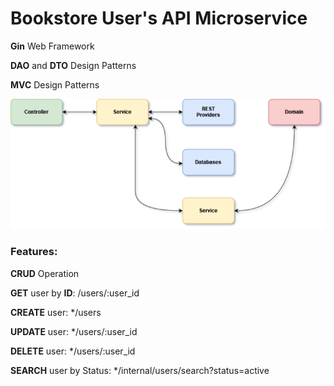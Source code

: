 # Bookstore User's API Microservice

**Gin** Web Framework

**DAO** and **DTO** Design Patterns

**MVC** Design Patterns

![!alt text](mvc.drawio.png "MVC Pattern")

### Features:

**CRUD** Operation

**GET** user by **ID**:  /users/:user_id

**CREATE** user: */users

**UPDATE** user: */users/:user_id

**DELETE** user: */users/:user_id

**SEARCH** user by Status: */internal/users/search?status=active


